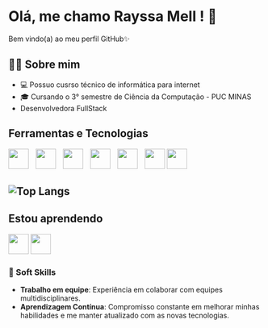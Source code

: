 # Olá, me chamo Rayssa Mell ! 👋 

Bem vindo(a) ao meu perfil GitHub✨ 

## 👩‍💻 Sobre mim

- 💻 Possuo cusrso técnico de informática para internet
- 🎓  Cursando o 3° semestre de Ciência da Computação - PUC MINAS
- Desenvolvedora FullStack

## Ferramentas e Tecnologias

<p align="left">
  <img src="https://cdn.jsdelivr.net/gh/devicons/devicon@latest/icons/html5/html5-original.svg" width="40" height="40" style="display: inline-block; margin-right: 10px;"/>
  <img src="https://cdn.jsdelivr.net/gh/devicons/devicon@latest/icons/css3/css3-original.svg" width="40" height="40" style="display: inline-block; margin-right: 10px;"/>
  <img src="https://cdn.jsdelivr.net/gh/devicons/devicon@latest/icons/bootstrap/bootstrap-original.svg" width="40" height="40" style="display: inline-block; margin-right: 10px;"/>
  <img src="https://cdn.jsdelivr.net/gh/devicons/devicon@latest/icons/javascript/javascript-original.svg" width="40" height="40" style="display: inline-block; margin-right: 10px;"/>
  <img src="https://cdn.jsdelivr.net/gh/devicons/devicon@latest/icons/django/django-plain.svg" width="40" height="40" style="display: inline-block; margin-right: 10px;"/>
  <img src="https://cdn.jsdelivr.net/gh/devicons/devicon@latest/icons/apachespark/apachespark-original-wordmark.svg" width="40" height="40" style="display: inline-block;"/>
  <img src="https://cdn.jsdelivr.net/gh/devicons/devicon@latest/icons/java/java-original.svg" width="40" height="40"/>    
</p>

## ![Top Langs](https://github-readme-stats.vercel.app/api/top-langs/?username=rayssamell&layout=compact&theme=dark)
                                                   
## Estou aprendendo

<p align="left">
  <img src="https://cdn.jsdelivr.net/gh/devicons/devicon@latest/icons/swift/swift-original.svg" width="40" height="40"/>
  <img src="https://cdn.jsdelivr.net/gh/devicons/devicon@latest/icons/mysql/mysql-original.svg" width="40" height="40"/>
</p>         

### 🧠 Soft Skills
- **Trabalho em equipe**: Experiência em colaborar com equipes multidisciplinares.
- **Aprendizagem Contínua**: Compromisso constante em melhorar minhas habilidades e me manter atualizado com as novas tecnologias.



